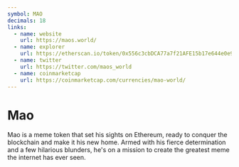 ```yaml
---
symbol: MAO
decimals: 18
links:
  - name: website
    url: https://maos.world/
  - name: explorer
    url: https://etherscan.io/token/0x556c3cbDCA77a7f21AFE15b17e644e0e98e64Df4
  - name: twitter
    url: https://twitter.com/maos_world
  - name: coinmarketcap
    url: https://coinmarketcap.com/currencies/mao-world/
---
```


# Mao

Mao is a meme token that set his sights on Ethereum, ready to conquer the blockchain and make it his new home. Armed with his fierce determination and a few hilarious blunders, he's on a mission to create the greatest meme the internet has ever seen.

